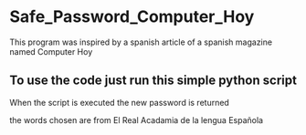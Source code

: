 # Safe_Password_Computer_Hoy

This program was inspired by a spanish article of a spanish magazine named Computer Hoy

## To use the code just run this simple python script

When the script is executed the new password is returned

the words chosen are from El Real Acadamia de la lengua Española
